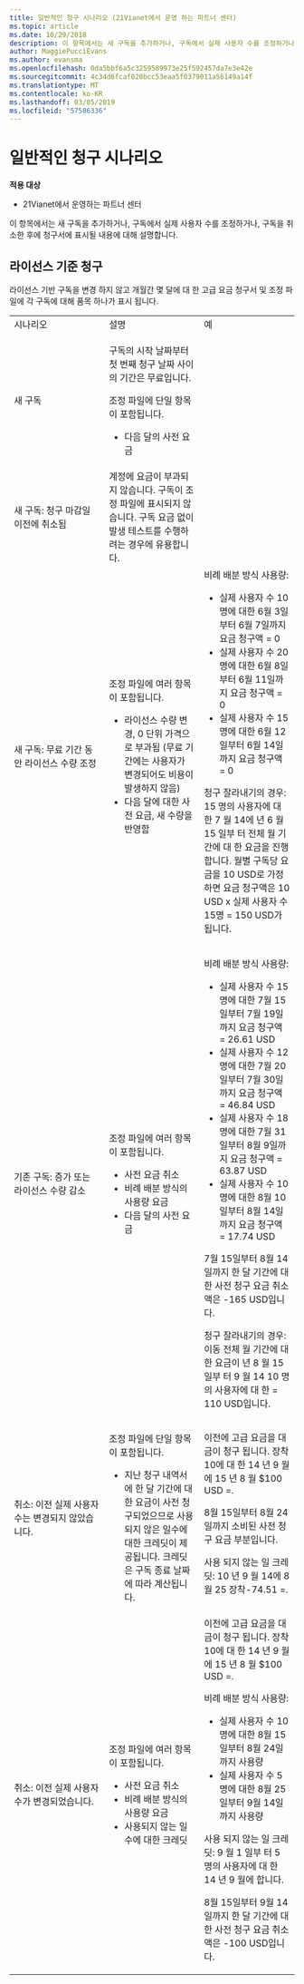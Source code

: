 ```yaml
---
title: 일반적인 청구 시나리오 (21Vianet에서 운영 하는 파트너 센터)
ms.topic: article
ms.date: 10/29/2018
description: 이 항목에서는 새 구독을 추가하거나, 구독에서 실제 사용자 수를 조정하거나, 구독을 취소한 후에 청구서에 표시될 내용에 대해 설명합니다.
author: MaggiePucciEvans
ms.author: evansma
ms.openlocfilehash: 0da5bbf6a5c3259589973e25f592457da7e3e42e
ms.sourcegitcommit: 4c34d6fcaf020bcc53eaa5f0379011a56149a14f
ms.translationtype: MT
ms.contentlocale: ko-KR
ms.lasthandoff: 03/05/2019
ms.locfileid: "57586336"
---
```

# <a name="common-billing-scenarios"></a>일반적인 청구 시나리오

**적용 대상**

-   21Vianet에서 운영하는 파트너 센터


이 항목에서는 새 구독을 추가하거나, 구독에서 실제 사용자 수를 조정하거나, 구독을 취소한 후에 청구서에 표시될 내용에 대해 설명합니다. 


## <a name="licence-based-billing"></a>라이선스 기준 청구


라이선스 기반 구독을 변경 하지 않고 개월간 몇 달에 대 한 고급 요금 청구서 및 조정 파일에 각 구독에 대해 품목 하나가 표시 됩니다.

<table>
<colgroup>
<col width="33%" />
<col width="33%" />
<col width="33%" />
</colgroup>
<tbody>
<tr class="odd">
<td>시나리오</td>
<td>설명</td>
<td>예</td>
</tr>
<tr class="even">
<td>새 구독</td>
<td><p>구독의 시작 날짜부터 첫 번째 청구 날짜 사이의 기간은 무료입니다.</p>
<p>조정 파일에 단일 항목이 포함됩니다.</p>
<ul>
<li>다음 달의 사전 요금</li>
</ul></td>
<td></td>
</tr>
<tr class="odd">
<td>새 구독: 청구 마감일 이전에 취소됨</td>
<td>계정에 요금이 부과되지 않습니다. 구독이 조정 파일에 표시되지 않습니다. 구독 요금 없이 발생 테스트를 수행하려는 경우에 유용합니다.</td>
<td></td>
</tr>
<tr class="even">
<td>새 구독: 무료 기간 동안 라이선스 수량 조정</td>
<td><p>조정 파일에 여러 항목이 포함됩니다.</p>
<ul>
<li>라이선스 수량 변경, 0 단위 가격으로 부과됨 (무료 기간에는 사용자가 변경되어도 비용이 발생하지 않음)</li>
<li>다음 달에 대한 사전 요금, 새 수량을 반영함</li>
</ul></td>
<td>비례 배분 방식 사용량:
<ul>
<li>실제 사용자 수 10명에 대한 6월 3일부터 6월 7일까지 요금 청구액 = 0</li>
<li>실제 사용자 수 20명에 대한 6월 8일부터 6월 11일까지 요금 청구액 = 0</li>
<li>실제 사용자 수 15명에 대한 6월 12일부터 6월 14일까지 요금 청구액 = 0</li>
</ul>
<p>청구 잘라내기의 경우: 15 명의 사용자에 대 한 7 월 14에 년 6 월 15 일부 터 전체 월 기간에 대 한 요금을 진행 합니다. 월별 구독당 요금을 10 USD로 가정하면 요금 청구액은 10 USD x 실제 사용자 수 15명 = 150 USD가 됩니다.</p></td>
</tr>
<tr class="odd">
<td>기존 구독: 증가 또는 라이선스 수량 감소</td>
<td><p>조정 파일에 여러 항목이 포함됩니다.</p>
<ul>
<li>사전 요금 취소</li>
<li>비례 배분 방식의 사용량 요금</li>
<li>다음 달의 사전 요금</li>
</ul></td>
<td><p>비례 배분 방식 사용량:</p>
<ul>
<li>실제 사용자 수 15명에 대한 7월 15일부터 7월 19일까지 요금 청구액 = 26.61 USD</li>
<li>실제 사용자 수 12명에 대한 7월 20일부터 7월 30일까지 요금 청구액 = 46.84 USD</li>
<li>실제 사용자 수 18명에 대한 7월 31일부터 8월 9일까지 요금 청구액 = 63.87 USD</li>
<li>실제 사용자 수 10명에 대한 8월 10일부터 8월 14일까지 요금 청구액 = 17.74 USD</li>
</ul>
7월 15일부터 8월 14일까지 한 달 기간에 대한 사전 청구 요금 취소액은 -165 USD입니다.
<p>청구 잘라내기의 경우: 이동 전체 월 기간에 대 한 요금이 년 8 월 15 일부 터 9 월 14 10 명의 사용자에 대 한 = 110 USD입니다.</p></td>
</tr>
<tr class="even">
<td>취소: 이전 실제 사용자 수는 변경되지 않았습니다.</td>
<td><p>조정 파일에 단일 항목이 포함됩니다.</p>
<ul>
<li>지난 청구 내역서에 한 달 기간에 대한 요금이 사전 청구되었으므로 사용되지 않은 일수에 대한 크레딧이 제공됩니다. 크레딧은 구독 종료 날짜에 따라 계산됩니다.</li>
</ul></td>
<td>이전에 고급 요금을 대금이 청구 됩니다. 장착 10에 대 한 14 년 9 월에 15 년 8 월 $100 USD =.
<p>8월 15일부터 8월 24일까지 소비된 사전 청구 요금 부분입니다.</p>
<p>사용 되지 않는 일 크레딧: 10 년 9 월 14에 8 월 25 장착-74.51 =.</p></td>
</tr>
<tr class="odd">
<td>취소: 이전 실제 사용자 수가 변경되었습니다.</td>
<td><p>조정 파일에 여러 항목이 포함됩니다.</p>
<ul>
<li>사전 요금 취소</li>
<li>비례 배분 방식의 사용량 요금</li>
<li>사용되지 않는 일수에 대한 크레딧</li>
</ul></td>
<td>이전에 고급 요금을 대금이 청구 됩니다. 장착 10에 대 한 14 년 9 월에 15 년 8 월 $100 USD =.
<p>비례 배분 방식 사용량:</p>
<ul>
<li>실제 사용자 수 10명에 대한 8월 15일부터 8월 24일까지 사용량</li>
<li>실제 사용자 수 5명에 대한 8월 25일부터 9월 14일까지 사용량</li>
</ul>
<p>사용 되지 않는 일 크레딧: 9 월 1 일부 터 5 명의 사용자에 대 한 14 년 9 월에 합니다.</p>
<p>8월 15일부터 9월 14일까지 한 달 기간에 대한 사전 청구 요금 취소액은 -100 USD입니다.</p></td>
</tr>
</tbody>
</table>
